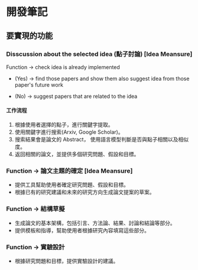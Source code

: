 # 開發筆記

## 要實現的功能

### Disscussion about the selected idea (點子討論) [Idea Meansure]

Function -> check idea is already implemented

- (Yes) -> find those papers and show them also suggest idea from those paper's future work

- (No) -> suggest papers that are related to the idea

#### 工作流程

1. 根據使用者選擇的點子，進行關鍵字提取。
2. 使用關鍵字進行搜索(Arxiv, Google Scholar)。
3. 搜索結果會是論文的 Abstract， 使用語言模型判斷是否與點子相關以及相似度。
4. 返回相關的論文，並提供多個研究問題、假設和目標。

### Function -> 論文主題的確定 [Idea Meansure]

- 提供工具幫助使用者確定研究問題、假設和目標。
- 根據已有的研究建議和未來的研究方向生成論文提案的草案。

### Function -> 結構草擬

- 生成論文的基本架構，包括引言、方法論、結果、討論和結論等部分。
- 提供模板和指導，幫助使用者根據研究內容填寫這些部分。

### Function -> 實驗設計

- 根據研究問題和目標，提供實驗設計的建議。

